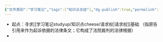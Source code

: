 ```yaml
---
{"文件类别":"学习笔记","tags":["知识点总结"],"dg-publish":true,"permalink":"/学习笔记studyup/知识点cheese/民法案例分析一般步骤/","dgPassFrontmatter":true,"noteIcon":"","created":"2024-07-02T12:09:16.695+08:00","updated":"2024-09-11T12:11:48.910+08:00"}
---
```


- 起点：寻求[[学习笔记studyup/知识点cheese/请求权\|请求权]]基础 （指原告引用来作为起诉依据的法律条文；它构成了法院裁判的法律根据）
- 
